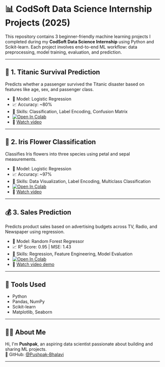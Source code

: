 # 📊 CodSoft Data Science Internship Projects (2025)

This repository contains 3 beginner-friendly machine learning projects I completed during my **CodSoft Data Science Internship** using Python and Scikit-learn. Each project involves end-to-end ML workflow: data preprocessing, model training, evaluation, and prediction.

---

## 🚢 1. Titanic Survival Prediction
Predicts whether a passenger survived the Titanic disaster based on features like age, sex, and passenger class.

- 📌 Model: Logistic Regression  
- 📈 Accuracy: ~80%  
- 🧠 Skills: Classification, Label Encoding, Confusion Matrix  
- [![Open In Colab](https://colab.research.google.com/assets/colab-badge.svg)](https://colab.research.google.com/github/Pushpak-Bhalavi/CODSOFT/blob/main/Task%201%20-%20Titanic%20Survival%20Prediction/Scripts/Titenic_Prediction.ipynb)  
- 🎥 [Watch video](https://youtu.be/zMZvjvfR_qQ)

---

## 🌸 2. Iris Flower Classification
Classifies Iris flowers into three species using petal and sepal measurements.

- 📌 Model: Logistic Regression  
- 📈 Accuracy: ~97%  
- 🧠 Skills: Data Visualization, Label Encoding, Multiclass Classification  
- [![Open In Colab](https://colab.research.google.com/assets/colab-badge.svg)](https://colab.research.google.com/github/Pushpak-Bhalavi/CODSOFT/blob/main/Task%202%20-%20Iris%20Flower%20Classification/Scripts/iris_classification.ipynb) 
- 🎥 [Watch video](https://youtu.be/xGSkn7A5i3A)

---

## 💰 3. Sales Prediction
Predicts product sales based on advertising budgets across TV, Radio, and Newspaper using regression.

- 📌 Model: Random Forest Regressor  
- 📈 R² Score: 0.95 | MSE: 1.43  
- 🧠 Skills: Regression, Feature Engineering, Model Evaluation   
- [![Open In Colab](https://colab.research.google.com/assets/colab-badge.svg)](https://colab.research.google.com/github/Pushpak-Bhalavi/CODSOFT/blob/main/Task%203%20-%20Sales%20Prediction/Scripts/Sales_Prediction.ipynb)
- 🎥 [Watch video demo](https://youtu.be/FmW_EKU2hUY)

---

## 🔧 Tools Used
- Python
- Pandas, NumPy
- Scikit-learn
- Matplotlib, Seaborn

---

## 🙋‍♂️ About Me
Hi, I'm **Pushpak**, an aspiring data scientist passionate about building and sharing ML projects.  
🔗 GitHub: [@Pushpak-Bhalavi](https://github.com/Pushpak-Bhalavi)

---
